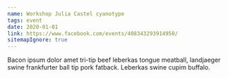 ```yaml
---
name: Workshop Julia Castel cyanotype
tags: event
date: 2020-01-01
link: https://www.facebook.com/events/408343293914950/
sitemapIgnore: true
---
```


Bacon ipsum dolor amet tri-tip beef leberkas tongue meatball, landjaeger swine frankfurter ball tip pork fatback. Leberkas swine cupim buffalo.
